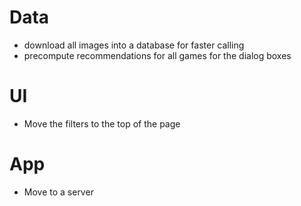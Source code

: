 # Data
- download all images into a database for faster calling
- precompute recommendations for all games for the dialog boxes


# UI 
- Move the filters to the top of the page

# App
- Move to a server